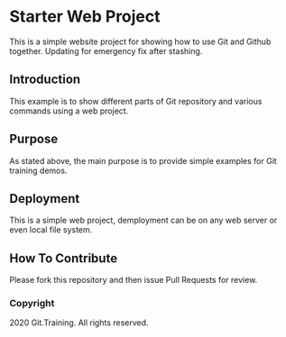 # Starter Web Project

This is a simple website project for showing how to use Git and Github together. Updating for 
emergency fix after stashing.

## Introduction

This example is to show different parts of Git repository and various commands using a web project.

## Purpose

As stated above, the main purpose is to provide simple examples for Git training demos.

## Deployment

This is a simple web project, demployment can be on any web server or even local file system.

## How To Contribute

Please fork this repository and then issue Pull Requests for review.

### Copyright

2020 Git.Training. All rights reserved.
